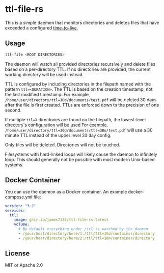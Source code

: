 # ttl-file-rs

This is a simple daemon that monitors directories and deletes files
that have exceeded a configured
[time-to-live](https://en.wikipedia.org/wiki/Time_to_live).

## Usage
```bash
ttl-file <ROOT DIRECTORIES>
```

The daemon will watch all provided directories recursively and delete files based
on a per-directory TTL. If no directories are provided, the current working
directory will be used instead.

TTL is configured by including directories in the filepath named with the pattern
`ttl=<DURATION>`. The TTL is based on the creation timestamp, not the last
modified timestamp. For example, `/home/user/directory/ttl=30d/documents/test.pdf`
will be deleted 30 days after the file is first created. TTLs are enforced down
to the precision of one second.

If multiple `ttl=X` directories are found on the filepath, the lowest-level
directory's configuration will be used For example,
`/home/user/directory/ttl=30d/documents/ttl=30m/test.pdf` will use a 30 minute
TTL instead of the upper level 30 day config.

Only files will be deleted. Directories will not be touched.

Filesystems with hard-linked loops will likely cause the daemon to infinitely
loop. This should generally not be possible with most modern Unix-based systems.

## Docker Container
You can use the daemon as a Docker container. An example docker-compose.yml file:

```yaml
version: "3.9"
services:
  ttl:
    image: ghcr.io/james7132/ttl-file-rs:latest
    volume:
      # By default everything under /ttl is watched by the daemon
      - /your/host/directory/here/1:/ttl/ttl=30d/container/directory
      - /your/host/directory/here/2:/ttl/ttl=10m/container/directory
```

## License
MIT or Apache 2.0
